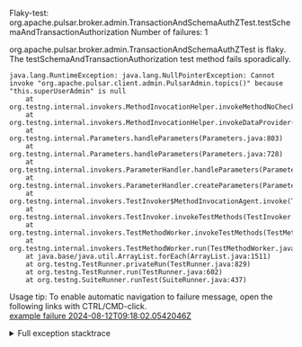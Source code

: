         
Flaky-test: org.apache.pulsar.broker.admin.TransactionAndSchemaAuthZTest.testSchemaAndTransactionAuthorization
Number of failures: 1

org.apache.pulsar.broker.admin.TransactionAndSchemaAuthZTest is flaky. The testSchemaAndTransactionAuthorization test method fails sporadically.

```
java.lang.RuntimeException: java.lang.NullPointerException: Cannot invoke "org.apache.pulsar.client.admin.PulsarAdmin.topics()" because "this.superUserAdmin" is null
	at org.testng.internal.invokers.MethodInvocationHelper.invokeMethodNoCheckedException(MethodInvocationHelper.java:57)
	at org.testng.internal.invokers.MethodInvocationHelper.invokeDataProvider(MethodInvocationHelper.java:157)
	at org.testng.internal.Parameters.handleParameters(Parameters.java:803)
	at org.testng.internal.Parameters.handleParameters(Parameters.java:728)
	at org.testng.internal.invokers.ParameterHandler.handleParameters(ParameterHandler.java:72)
	at org.testng.internal.invokers.ParameterHandler.createParameters(ParameterHandler.java:51)
	at org.testng.internal.invokers.TestInvoker$MethodInvocationAgent.invoke(TestInvoker.java:924)
	at org.testng.internal.invokers.TestInvoker.invokeTestMethods(TestInvoker.java:194)
	at org.testng.internal.invokers.TestMethodWorker.invokeTestMethods(TestMethodWorker.java:148)
	at org.testng.internal.invokers.TestMethodWorker.run(TestMethodWorker.java:128)
	at java.base/java.util.ArrayList.forEach(ArrayList.java:1511)
	at org.testng.TestRunner.privateRun(TestRunner.java:829)
	at org.testng.TestRunner.run(TestRunner.java:602)
	at org.testng.SuiteRunner.runTest(SuiteRunner.java:437)
```

Usage tip: To enable automatic navigation to failure message, open the following links with CTRL/CMD-click.  
[example failure 2024-08-12T09:18:02.0542046Z](https://github.com/apache/pulsar/actions/runs/10348585328/job/28642618561#step:11:1064)  


<details>
<summary>Full exception stacktrace</summary>
<code><pre>
java.lang.RuntimeException: java.lang.NullPointerException: Cannot invoke "org.apache.pulsar.client.admin.PulsarAdmin.topics()" because "this.superUserAdmin" is null
	at org.testng.internal.invokers.MethodInvocationHelper.invokeMethodNoCheckedException(MethodInvocationHelper.java:57)
	at org.testng.internal.invokers.MethodInvocationHelper.invokeDataProvider(MethodInvocationHelper.java:157)
	at org.testng.internal.Parameters.handleParameters(Parameters.java:803)
	at org.testng.internal.Parameters.handleParameters(Parameters.java:728)
	at org.testng.internal.invokers.ParameterHandler.handleParameters(ParameterHandler.java:72)
	at org.testng.internal.invokers.ParameterHandler.createParameters(ParameterHandler.java:51)
	at org.testng.internal.invokers.TestInvoker$MethodInvocationAgent.invoke(TestInvoker.java:924)
	at org.testng.internal.invokers.TestInvoker.invokeTestMethods(TestInvoker.java:194)
	at org.testng.internal.invokers.TestMethodWorker.invokeTestMethods(TestMethodWorker.java:148)
	at org.testng.internal.invokers.TestMethodWorker.run(TestMethodWorker.java:128)
	at java.base/java.util.ArrayList.forEach(ArrayList.java:1511)
	at org.testng.TestRunner.privateRun(TestRunner.java:829)
	at org.testng.TestRunner.run(TestRunner.java:602)
	at org.testng.SuiteRunner.runTest(SuiteRunner.java:437)
	at org.testng.SuiteRunner.runSequentially(SuiteRunner.java:431)
	at org.testng.SuiteRunner.privateRun(SuiteRunner.java:391)
	at org.testng.SuiteRunner.run(SuiteRunner.java:330)
	at org.testng.SuiteRunnerWorker.runSuite(SuiteRunnerWorker.java:52)
	at org.testng.SuiteRunnerWorker.run(SuiteRunnerWorker.java:95)
	at org.testng.TestNG.runSuitesSequentially(TestNG.java:1256)
	at org.testng.TestNG.runSuitesLocally(TestNG.java:1176)
	at org.testng.TestNG.runSuites(TestNG.java:1099)
	at org.testng.TestNG.run(TestNG.java:1067)
	at org.apache.maven.surefire.testng.TestNGExecutor.run(TestNGExecutor.java:155)
	at org.apache.maven.surefire.testng.TestNGDirectoryTestSuite.executeSingleClass(TestNGDirectoryTestSuite.java:102)
	at org.apache.maven.surefire.testng.TestNGDirectoryTestSuite.executeLazy(TestNGDirectoryTestSuite.java:117)
	at org.apache.maven.surefire.testng.TestNGDirectoryTestSuite.execute(TestNGDirectoryTestSuite.java:86)
	at org.apache.maven.surefire.testng.TestNGProvider.invoke(TestNGProvider.java:137)
	at org.apache.maven.surefire.booter.ForkedBooter.runSuitesInProcess(ForkedBooter.java:385)
	at org.apache.maven.surefire.booter.ForkedBooter.execute(ForkedBooter.java:162)
	at org.apache.maven.surefire.booter.ForkedBooter.run(ForkedBooter.java:507)
	at org.apache.maven.surefire.booter.ForkedBooter.main(ForkedBooter.java:495)
Caused by: java.lang.NullPointerException: Cannot invoke "org.apache.pulsar.client.admin.PulsarAdmin.topics()" because "this.superUserAdmin" is null
	at org.apache.pulsar.broker.admin.AuthZTest.createTopic(AuthZTest.java:117)
	at org.apache.pulsar.broker.admin.TransactionAndSchemaAuthZTest.authFunction(TransactionAndSchemaAuthZTest.java:127)
	at java.base/jdk.internal.reflect.NativeMethodAccessorImpl.invoke0(Native Method)
	at java.base/jdk.internal.reflect.NativeMethodAccessorImpl.invoke(NativeMethodAccessorImpl.java:77)
	at java.base/jdk.internal.reflect.DelegatingMethodAccessorImpl.invoke(DelegatingMethodAccessorImpl.java:43)
	at java.base/java.lang.reflect.Method.invoke(Method.java:569)
	at org.testng.internal.invokers.MethodInvocationHelper.invokeMethod(MethodInvocationHelper.java:139)
	at org.testng.internal.invokers.MethodInvocationHelper.invokeMethod(MethodInvocationHelper.java:84)
	at org.testng.internal.invokers.MethodInvocationHelper.invokeMethodNoCheckedException(MethodInvocationHelper.java:53)
	... 31 more

</pre></code>
</details>

